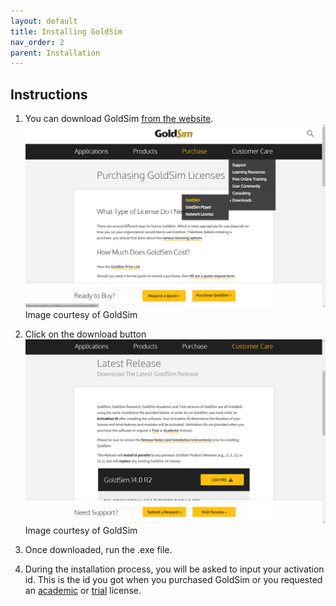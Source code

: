 ```yaml
---
layout: default
title: Installing GoldSim
nav_order: 2
parent: Installation
---
```


## Instructions

1. You can download GoldSim [from the website](https://www.goldsim.com/Web/Customers/Downloads/GoldSim/Latest/).
![Install1](../figures/GoldSim_Install_1.png "Courtesy of GoldSim")
Image courtesy of GoldSim

2. Click on the download button
![Install2](../figures/GoldSim_Install_2.png "Courtesy of GoldSim")
Image courtesy of GoldSim

3. Once downloaded, run the .exe file.

4. During the installation process, you will be asked to input your activation id. This is the id you got when you purchased GoldSim or you 
requested an [academic](https://www.goldsim.com/Web/Purchase/AcademicResearch/#RequestAcademic) or [trial](https://www.goldsim.com/Forms/Trial/) license.